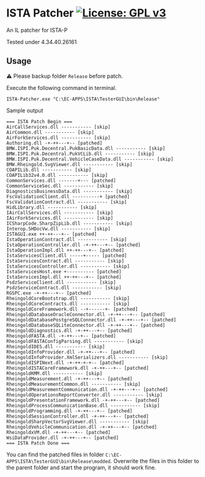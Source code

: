 # ISTA Patcher [![License: GPL v3](https://img.shields.io/badge/License-GPLv3-blue.svg)](https://www.gnu.org/licenses/gpl-3.0)
An IL patcher for ISTA-P

Tested under 4.34.40.26161

## Usage

⚠️ Please backup folder `Release` before patch.

Execute the following command in terminal.

`ISTA-Patcher.exe "C:\EC-APPS\ISTA\TesterGUI\bin\Release"`

Sample output
```
=== ISTA Patch Begin ===
AirCallServices.dll ----------- [skip]
AirCommon.dll ----------- [skip]
AirForkServices.dll ----------- [skip]
Authoring.dll -+-++---+-- [patched]
BMW.ISPI.Puk.Decentral.PukBasicData.dll ----------- [skip]
BMW.ISPI.Puk.Decentral.PukVCLib.dll ----------- [skip]
BMW.ISPI.Puk.Decentral.VehicleCaseData.dll ----------- [skip]
BMW.Rheingold.SvgViewer.dll ----------- [skip]
COAPILib.dll ----------- [skip]
COAPILib32v4.0.dll ----------- [skip]
CommonServices.dll -------+--- [patched]
CommonServiceSec.dll ----------- [skip]
DiagnosticsBusinessData.dll ----------- [skip]
FscValidationClient.dll ----------+ [patched]
FscValidationContract.dll ----------- [skip]
HidLibrary.dll ----------- [skip]
IAirCallServices.dll ----------- [skip]
IAirForkServices.dll ----------- [skip]
ICSharpCode.SharpZipLib.dll ----------- [skip]
Interop.SHDocVw.dll ----------- [skip]
ISTAGUI.exe ++-++---+-- [patched]
IstaOperationContract.dll ----------- [skip]
IstaOperationController.dll -+-++---+-- [patched]
IstaOperationImpl.dll ++-++---+-- [patched]
IstaServicesClient.dll -----+----- [patched]
IstaServicesContract.dll ----------- [skip]
IstaServicesController.dll ----------- [skip]
IstaServicesHost.exe +---------- [patched]
IstaServicesImpl.dll ++-++---+-- [patched]
PsdzServiceClient.dll ----------- [skip]
PsdzServiceContract.dll ----------- [skip]
RGSPC.exe -+-++---+-- [patched]
RheingoldCoreBootstrap.dll ----------- [skip]
RheingoldCoreContracts.dll ----------- [skip]
RheingoldCoreFramework.dll --+------+- [patched]
RheingoldDatabaseOracleConnector.dll -+-++---+-- [patched]
RheingoldDatabasePostgreSQLConnector.dll -+-++---+-- [patched]
RheingoldDatabaseSQLiteConnector.dll -+-++---+-- [patched]
RheingoldDiagnostics.dll -+-++---+-- [patched]
RheingoldFASTA.dll -+-++---+-- [patched]
RheingoldFASTAConfigParsing.dll ----------- [skip]
RheingoldIDES.dll ----------- [skip]
RheingoldInfoProvider.dll -+-++---+-- [patched]
RheingoldInfoProvider.XmlSerializers.dll ----------- [skip]
RheingoldISPINext.dll -+-++-+-+-- [patched]
RheingoldISTACoreFramework.dll -+-++---+-- [patched]
RheingoldKMM.dll ----------- [skip]
RheingoldMeasurement.dll -+-++---+-- [patched]
RheingoldMeasurementCommon.dll ----------- [skip]
RheingoldMeasurementCommunication.dll -+-++---+-- [patched]
RheingoldOperationsReportConverter.dll ----------- [skip]
RheingoldPresentationFramework.dll -+-++---+-- [patched]
RheingoldProcessCommunicationBase.dll ----------- [skip]
RheingoldProgramming.dll -+-++---+-- [patched]
RheingoldSessionController.dll -+-++---+-- [patched]
RheingoldSharpVectorSvgViewer.dll ----------- [skip]
RheingoldVehicleCommunication.dll -+-++---+-- [patched]
RheingoldxVM.dll -+-++---+-- [patched]
WsiDataProvider.dll -+-++---+-- [patched]
=== ISTA Patch Done ===
```

You can find the patched files in folder `C:\EC-APPS\ISTA\TesterGUI\bin\Release\modded`.
Overwrite the files in this folder to the parent folder and start the program, it should work fine.

